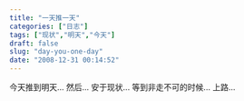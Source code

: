 ```yaml
---
title: "一天推一天"
categories: ["日志"]
tags: ["现状","明天","今天"]
draft: false
slug: "day-you-one-day"
date: "2008-12-31 00:14:52"
---
```


今天推到明天...
然后...
安于现状...
等到非走不可的时候...
上路...
